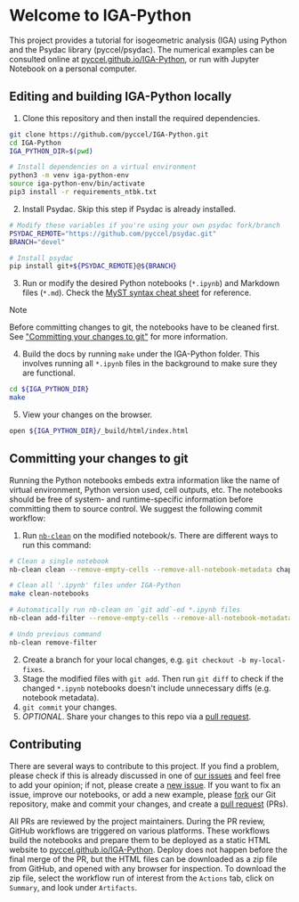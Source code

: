 # Welcome to IGA-Python

This project provides a tutorial for isogeometric analysis (IGA) using Python and the Psydac library (pyccel/psydac). The numerical examples can be consulted online at [pyccel.github.io/IGA-Python](https://pyccel.github.io/IGA-Python), or run with Jupyter Notebook on a personal computer.

## Editing and building IGA-Python locally

1. Clone this repository and then install the required dependencies.

```bash
git clone https://github.com/pyccel/IGA-Python.git
cd IGA-Python
IGA_PYTHON_DIR=$(pwd)

# Install dependencies on a virtual environment
python3 -m venv iga-python-env
source iga-python-env/bin/activate
pip3 install -r requirements_ntbk.txt
```

2. Install Psydac. Skip this step if Psydac is already installed.

```bash
# Modify these variables if you're using your own psydac fork/branch
PSYDAC_REMOTE="https://github.com/pyccel/psydac.git"
BRANCH="devel"

# Install psydac
pip install git+${PSYDAC_REMOTE}@${BRANCH}
```

3. Run or modify the desired Python notebooks (`*.ipynb`) and Markdown files (`*.md`). Check the [MyST syntax cheat sheet](https://jupyterbook.org/en/stable/reference/cheatsheet.html) for reference.

> [!NOTE]  
> Before committing changes to git, the notebooks have to be cleaned first. See ["Committing your changes to git"](#committing-your-changes-to-git) for more information.

4. Build the docs by running `make` under the IGA-Python folder. This involves running all `*.ipynb` files in the background to make sure they are functional.

```bash
cd ${IGA_PYTHON_DIR}
make
```

5. View your changes on the browser.

```bash
open ${IGA_PYTHON_DIR}/_build/html/index.html
```

## Committing your changes to git

Running the Python notebooks embeds extra information like the name of virtual environment, Python version used, cell outputs, etc. The notebooks should be free of system- and runtime-specific information before committing them to source control. We suggest the following commit workflow:

1. Run [`nb-clean`](https://github.com/srstevenson/nb-clean) on the modified notebook/s. There are different ways to run this command:

```bash
# Clean a single notebook
nb-clean clean --remove-empty-cells --remove-all-notebook-metadata chapter1/poisson.ipynb

# Clean all '.ipynb' files under IGA-Python
make clean-notebooks

# Automatically run nb-clean on `git add`-ed *.ipynb files
nb-clean add-filter --remove-empty-cells --remove-all-notebook-metadata

# Undo previous command
nb-clean remove-filter
```

2. Create a branch for your local changes, e.g. `git checkout -b my-local-fixes`.
3. Stage the modified files with `git add`. Then run `git diff` to check if the changed `*.ipynb` notebooks doesn't include unnecessary diffs (e.g. notebook metadata).
4. `git commit` your changes.
5. *OPTIONAL*. Share your changes to this repo via a [pull request](https://docs.github.com/en/pull-requests/collaborating-with-pull-requests/proposing-changes-to-your-work-with-pull-requests/creating-a-pull-request).

## Contributing

There are several ways to contribute to this project.
If you find a problem, please check if this is already discussed in one of [our issues](https://github.com/pyccel/IGA-Python/issues) and feel free to add your opinion; if not, please create a [new issue](https://docs.github.com/en/issues/tracking-your-work-with-issues/using-issues/creating-an-issue).
If you want to fix an issue, improve our notebooks, or add a new example, please [fork](https://docs.github.com/en/pull-requests/collaborating-with-pull-requests/working-with-forks/fork-a-repo) our Git repository, make and commit your changes, and create a [pull request](https://docs.github.com/en/pull-requests/collaborating-with-pull-requests/proposing-changes-to-your-work-with-pull-requests/creating-a-pull-request) (PRs).

All PRs are reviewed by the project maintainers.
During the PR review, GitHub workflows are triggered on various platforms.
These workflows build the notebooks and prepare them to be deployed as a static HTML website to [pyccel.github.io/IGA-Python](https://pyccel.github.io/IGA-Python).
Deploy does not happen before the final merge of the PR, but the HTML files can be downloaded as a zip file from GitHub, and opened with any browser for inspection.
To download the zip file, select the workflow run of interest from the `Actions` tab, click on `Summary`, and look under `Artifacts`.